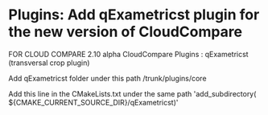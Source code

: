 # Plugins: Add qExametricst plugin for the new version of CloudCompare
FOR CLOUD COMPARE 2.10 alpha
CloudCompare Plugins : qExametricst (transversal crop plugin)

Add qExametricst folder under this path /trunk/plugins/core

Add this line in the CMakeLists.txt under the same path 'add_subdirectory( ${CMAKE_CURRENT_SOURCE_DIR}/qExametricst)'
